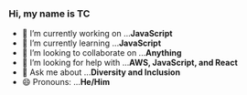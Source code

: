 ### Hi, my name is TC


- 🔭 I’m currently working on ...**JavaScript**
- 🌱 I’m currently learning ...**JavaScript**
- 👯 I’m looking to collaborate on ...**Anything**
- 🤔 I’m looking for help with ...**AWS, JavaScript, and React**
- 💬 Ask me about ...**Diversity and Inclusion**
- 😄 Pronouns: ...**He/Him**
